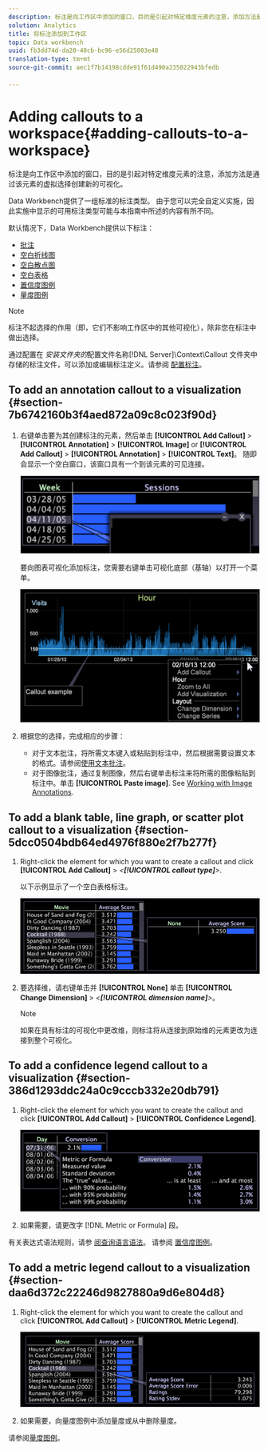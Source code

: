 ```yaml
---
description: 标注是向工作区中添加的窗口，目的是引起对特定维度元素的注意，添加方法是通过该元素的虚拟选择创建新的可视化。
solution: Analytics
title: 将标注添加到工作区
topic: Data workbench
uuid: fb3dd74d-da20-40cb-bc96-e56d25003e48
translation-type: tm+mt
source-git-commit: aec1f7b14198cdde91f61d490a235022943bfedb

---
```



# Adding callouts to a workspace{#adding-callouts-to-a-workspace}

标注是向工作区中添加的窗口，目的是引起对特定维度元素的注意，添加方法是通过该元素的虚拟选择创建新的可视化。

Data Workbench提供了一组标准的标注类型。 由于您可以完全自定义实施，因此实施中显示的可用标注类型可能与本指南中所述的内容有所不同。

默认情况下，Data Workbench提供以下标注：

* [批注](../../../home/c-get-started/c-vis/c-call-wkspc.md#section-7b6742160b3f4aed872a09c8c023f90d)
* [空白折线图](../../../home/c-get-started/c-vis/c-call-wkspc.md#section-5dcc0504bdb64ed4976f880e2f7b277f)
* [空白散点图](../../../home/c-get-started/c-vis/c-call-wkspc.md#section-5dcc0504bdb64ed4976f880e2f7b277f)
* [空白表格](../../../home/c-get-started/c-vis/c-call-wkspc.md#section-5dcc0504bdb64ed4976f880e2f7b277f)
* [置信度图例](../../../home/c-get-started/c-vis/c-call-wkspc.md#section-386d1293ddc24a0c9cccb332e20db791)
* [量度图例](../../../home/c-get-started/c-vis/c-call-wkspc.md#section-daa6d372c22246d9827880a9d6e804d8)

>[!NOTE]
>
>标注不起选择的作用（即，它们不影响工作区中的其他可视化），除非您在标注中做出选择。

通过配置在 *安装文件夹的*&#x200B;配置文件名称[!DNL Server]\Context\Callout 文件夹中存储的标注文件，可以添加或编辑标注定义。请参阅 [配置标注](../../../home/c-get-started/c-intf-anlys-ftrs/c-config-callouts.md#concept-f6e91e172f5e4c009245c9c549beb76a)。

## To add an annotation callout to a visualization {#section-7b6742160b3f4aed872a09c8c023f90d}

1. 右键单击要为其创建标注的元素，然后单击 **[!UICONTROL Add Callout]** > **[!UICONTROL Annotation]** > **[!UICONTROL Image]** or **[!UICONTROL Add Callout]** > **[!UICONTROL Annotation]** > **[!UICONTROL Text]**。 随即会显示一个空白窗口，该窗口具有一个到该元素的可见连接。

   ![](assets/client-call.png)

   要向图表可视化添加标注，您需要右键单击可视化底部（基轴）以打开一个菜单。

   ![](assets/visualization_callout_linegraph.png)

1. 根据您的选择，完成相应的步骤：

   * 对于文本批注，将所需文本键入或粘贴到标注中，然后根据需要设置文本的格式。请参阅[使用文本批注](../../../home/c-get-started/c-analysis-vis/c-annots/c-text-annots.md#concept-55b4aa3e0c58470b8e3c9d452e12a777)。
   * 对于图像批注，通过复制图像，然后右键单击标注来将所需的图像粘贴到标注中。单击 **[!UICONTROL Paste image]**. See [Working with Image Annotations](../../../home/c-get-started/c-analysis-vis/c-annots/c-image-annots.md#concept-02081ed7d91c4fdcb8fc863f2a51c962).

## To add a blank table, line graph, or scatter plot callout to a visualization {#section-5dcc0504bdb64ed4976f880e2f7b277f}

1. Right-click the element for which you want to create a callout and click **[!UICONTROL Add Callout]** > *&lt;**[!UICONTROL callout type]**>*.

   以下示例显示了一个空白表格标注。

   ![](assets/vis_callout_blank_bar_graph.png)

1. 要选择维，请右键单击并 **[!UICONTROL None]** 单击 **[!UICONTROL Change Dimension]** > *&lt;**[!UICONTROL dimension name]**>*。

   >[!NOTE]
   >
   >如果在具有标注的可视化中更改维，则标注将从连接到原始维的元素更改为连接到整个可视化。

## To add a confidence legend callout to a visualization {#section-386d1293ddc24a0c9cccb332e20db791}

1. Right-click the element for which you want to create the callout and click **[!UICONTROL Add Callout]** > **[!UICONTROL Confidence Legend]**.

   ![](assets/vis_callout_confidenceLegend.png)

1. 如果需要，请更改字 [!DNL Metric or Formula] 段。

有关表达式语法规则，请参 [阅查询语言语法](../../../home/c-get-started/c-qry-lang-syntx/c-qry-lang-syntx.md#concept-15d1d3f5164a47d49468c5acb7299d9f)。 请参阅 [置信度图例](../../../home/c-get-started/c-analysis-vis/c-legends/c-conf-leg.md#concept-73db81c2c218427786c04068aa778efd)。

## To add a metric legend callout to a visualization {#section-daa6d372c22246d9827880a9d6e804d8}

1. Right-click the element for which you want to create the callout and click **[!UICONTROL Add Callout]** > **[!UICONTROL Metric Legend]**.

   ![](assets/vis_callout_metricLegend.png)

1. 如果需要，向量度图例中添加量度或从中删除量度。

请参阅[量度图例](../../../home/c-get-started/c-analysis-vis/c-legends/c-metric-leg.md#concept-e7195bc8f7844ae295bda3a88b028d5b)。
